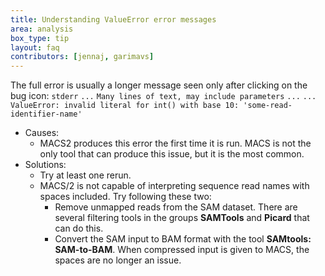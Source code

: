 ```yaml
---
title: Understanding ValueError error messages
area: analysis
box_type: tip
layout: faq
contributors: [jennaj, garimavs]
---
```


The full error is usually a longer message seen only after clicking on the bug icon:
`stderr`
`...`
`Many lines of text, may include parameters`
`...`
`...`
`ValueError: invalid literal for int() with base 10: 'some-read-identifier-name'`

- Causes: 
    - MACS2 produces this error the first time it is run. MACS is not the only tool that can produce this issue, but it is the most common.
- Solutions: 
    - Try at least one rerun.
    - MACS/2 is not capable of interpreting sequence read names with spaces included. Try following these two: 
        - Remove unmapped reads from the SAM dataset. There are several filtering tools in the groups **SAMTools** and **Picard** that can do this.
        - Convert the SAM input to BAM format with the tool **SAMtools: SAM-to-BAM**. When compressed input is given to MACS, the spaces are no longer an issue.
